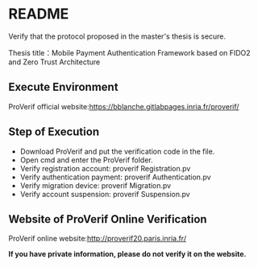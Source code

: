 README
===
Verify that the protocol proposed in the master's thesis is secure.

Thesis title：Mobile Payment Authentication Framework based on FIDO2 and Zero Trust Architecture

## Execute Environment
ProVerif official website:https://bblanche.gitlabpages.inria.fr/proverif/

## Step of Execution

* Download ProVerif and put the verification code in the file.
* Open cmd and enter the ProVerif folder.
* Verify registration account: proverif  Registration.pv
* Verify authentication payment: proverif  Authentication.pv
* Verify migration device: proverif  Migration.pv
* Verify account suspension: proverif  Suspension.pv

## Website of ProVerif Online Verification
ProVerif online website:http://proverif20.paris.inria.fr/

**If you have private information, please do not verify it on the website.**
